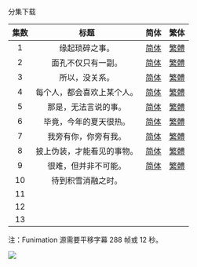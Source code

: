 分集下载

| 集数 |            标题            |                             简体                             |                             繁体                             |
| :--: | :------------------------: | :----------------------------------------------------------: | :----------------------------------------------------------: |
|  1   |       缘起琐碎之事。       | [简体](https://raw.githubusercontent.com/tastysugar/SweetSub-source/master/Horimiya/%5BSweetSub%5D%20Horimiya%20-%2001.chs.ass) | [繁體](https://raw.githubusercontent.com/tastysugar/SweetSub-source/master/Horimiya/%5BSweetSub%5D%20Horimiya%20-%2001.cht.ass) |
|  2   |     面孔不仅只有一副。     | [简体](https://raw.githubusercontent.com/tastysugar/SweetSub-source/master/Horimiya/%5BSweetSub%5D%20Horimiya%20-%2002.chs.ass) | [繁體](https://raw.githubusercontent.com/tastysugar/SweetSub-source/master/Horimiya/%5BSweetSub%5D%20Horimiya%20-%2002.cht.ass) |
|  3   |       所以，没关系。       | [简体](https://raw.githubusercontent.com/tastysugar/SweetSub-source/master/Horimiya/%5BSweetSub%5D%20Horimiya%20-%2003.chs.ass) | [繁體](https://raw.githubusercontent.com/tastysugar/SweetSub-source/master/Horimiya/%5BSweetSub%5D%20Horimiya%20-%2003.cht.ass) |
|  4   | 每个人，都会喜欢上某个人。 | [简体](https://raw.githubusercontent.com/tastysugar/SweetSub-source/master/Horimiya/%5BSweetSub%5D%20Horimiya%20-%2004.chs.ass) | [繁體](https://raw.githubusercontent.com/tastysugar/SweetSub-source/master/Horimiya/%5BSweetSub%5D%20Horimiya%20-%2004.cht.ass) |
|  5   |    那是，无法言说的事。    | [简体](https://raw.githubusercontent.com/tastysugar/SweetSub-source/master/Horimiya/%5BSweetSub%5D%20Horimiya%20-%2005.chs.ass) | [繁體](https://raw.githubusercontent.com/tastysugar/SweetSub-source/master/Horimiya/%5BSweetSub%5D%20Horimiya%20-%2005.cht.ass) |
|  6   |   毕竟，今年的夏天很热。   | [简体](https://raw.githubusercontent.com/tastysugar/SweetSub-source/master/Horimiya/%5BSweetSub%5D%20Horimiya%20-%2006.chs.ass) | [繁體](https://raw.githubusercontent.com/tastysugar/SweetSub-source/master/Horimiya/%5BSweetSub%5D%20Horimiya%20-%2006.cht.ass) |
|  7   |    我旁有你，你旁有我。    | [简体](https://raw.githubusercontent.com/tastysugar/SweetSub-source/master/Horimiya/%5BSweetSub%5D%20Horimiya%20-%2007.chs.ass) | [繁體](https://raw.githubusercontent.com/tastysugar/SweetSub-source/master/Horimiya/%5BSweetSub%5D%20Horimiya%20-%2007.cht.ass) |
|  8   | 披上伪装，才能看见的事物。 | [简体](https://raw.githubusercontent.com/tastysugar/SweetSub-source/master/Horimiya/%5BSweetSub%5D%20Horimiya%20-%2008.chs.ass) | [繁體](https://raw.githubusercontent.com/tastysugar/SweetSub-source/master/Horimiya/%5BSweetSub%5D%20Horimiya%20-%2008.cht.ass) |
|  9   |    很难，但并非不可能。    | [简体](https://raw.githubusercontent.com/tastysugar/SweetSub-source/master/Horimiya/%5BSweetSub%5D%20Horimiya%20-%2009.chs.ass) | [繁體](https://raw.githubusercontent.com/tastysugar/SweetSub-source/master/Horimiya/%5BSweetSub%5D%20Horimiya%20-%2009.cht.ass) |
|  10  |     待到积雪消融之时。     |                                                              |                                                              |
|  11  |                            |                                                              |                                                              |
|  12  |                            |                                                              |                                                              |
|  13  |                            |                                                              |                                                              |

注：Funimation 源需要平移字幕 288 帧或 12 秒。

![](https://i.loli.net/2021/01/10/lMXJ46gYQUpKrOP.png)